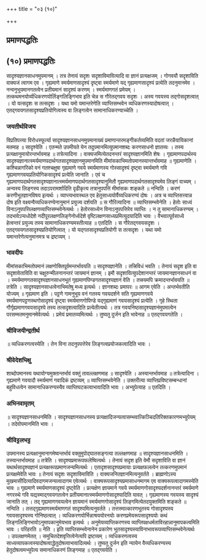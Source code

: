 +++
title = "०३ (१०)"

+++


## प्रमाणपद्धतिः

## (१०) **प्रमाणपद्धतिः**

सादृश्यज्ञानसाधनमुपमानम् । तत्र तेनायं सदृशः सदृशाविमावित्यादि वा ज्ञानं प्रत्यक्षजम् । गोगवयौ सदृशाविति वाक्यजं त्वागम एव । गृह्यमाणे स्मर्यमाणसादृश्यं दृष्ट्वा स्मर्यमाणे यद् गृह्यमाणसादृश्यं प्रत्येति तदनुमानमेव । नन्वनुभूयमानगतत्वेन प्रतीयमानं सादृश्यं करणम् । स्मर्यमाणगतं प्रमेयम् । तत्कथमनयोर्व्यधिकरणयोर्लिङ्गलिङ्गिभाव इति चेन्न स गौरेतद्गवय सदृशः । अस्य गवयस्य तद्गोसदृशत्वात् । यो यत्सदृशः स तत्सदृशः । यथा यमो यमान्तरेणेति व्याप्तिसम्भवेन व्यधिकरणस्यादोषत्वात् । एतद्गवयगतसादृश्यप्रतियोगित्वस्य वा लिङ्गत्वेन सामानाधिकरण्याच्चेति ।

### **जयतीर्थविजय**

विप्रतिपत्त्या विरोधस्फूर्त्या सादृश्यज्ञानसाधनमुपमानाख्यं प्रमाणान्तरमङ्गीकर्तव्यमिति वदतां जरन्नैयायिकानां मतमाह ॥ सादृश्येति । एतन्मते उपमीयते येन तदुपमानमित्युपमानशब्दः करणसाधनो ज्ञातव्यः । तस्य प्रत्यक्षानुमायोरन्तर्भावमाह ॥ तत्रेत्यादिना । वाक्यजमित्येतदनन्तरं सादृश्यज्ञानमिति शेषः । गृह्यमाणपदार्थस्य सादृश्यज्ञानात्स्मर्यमाणपदार्थगतसादृश्यज्ञानमुपमानमिति मीमांसकाभिमतोपमानस्यान्तर्भावमाह ॥ गृह्यमाणेति । कश्चिन्नागरिको वनं गतश्चक्षुषा गृह्यमाणे गवये स्मर्यमाणस्य गोस्सादृश्यं दृष्ट्वा स्मर्यमाणे गवि गृह्यमाणगवयप्रतियोगिकसादृश्यं प्रत्येति जानाति । एवं च गृह्यमाणपदार्थगतसादृश्यज्ञानात्स्मर्यमाणपदार्थगतसादृश्यानुमितौ गृह्यमाणपदार्थगतसादृश्यमेव लिङ्गं वाच्यम् । अन्यस्य लिङ्गस्य तदाऽपरामर्शादिति दृढीकृत्य तत्रानुपपत्तिं मीमांसकः शङ्कते ॥ नन्विति । करणं करणीभूतज्ञानविषय इत्यर्थः । व्याप्त्यभावस्थल एव हेतुसाध्ययोर्वैय्यधिकरण्यं दोषः । अत्र च व्याप्तिसत्त्वान्न दोष इति वक्ष्यन्वैय्यधिकरण्येनानुमानं प्रयुज्य दर्शयति ॥ स गौरित्यादिना ॥ व्याप्तिसम्भवेनेति । हेतोः साध्यं विनाऽनुपपत्तिलक्षणव्याप्तिसम्भवेनेत्यर्थः । हेतोरसाध्येन विनाऽनुपपत्तिरेव व्याप्तिः । न तु सामानाधिकरण्यम् । तदभावेऽप्यधोदेशे नदीपूरलक्षणलिङ्गेनोर्ध्वदेशे वृष्टिलक्षणसाध्यप्रमित्युदयादिति भावः । वैभवात्पूर्वसाध्ये हेत्वन्तरं प्रयुज्य तस्य सामानाधिकरण्यमस्तीत्याह ॥ एतदिति । स गौरेतद्गवयसदृशः । एतद्गवयगतसादृश्यप्रतियोगित्वात् । यो यद्गतसादृश्यप्रतियोगी स तत्सदृशः । यथा यमो यमान्तरेणेत्यनुमानमत्र च द्रष्टव्यम् ।

### **भावदीपः**

मीमांसकाभिमतोपमानं लक्षणोक्तिपूर्वमन्तर्भावयति ॥ सादृश्यज्ञानेति । तत्त्रिविधं भवति । तेनायं सदृश इति वा सदृशावेताविति वा चक्षुरुन्मीलनानन्तरं जायमानं ज्ञानम् । इमौ सदृशावित्युपदेशानन्तरं जायमानज्ञानसाधनं वा । स्मर्यमाणगतसादृश्यज्ञानसाधनभूतं गृह्यमाणपिण्डगतसादृश्यज्ञानं वेति । तत्त्रयमपि क्रमादन्तर्भावयति ॥ तत्रेति । सादृश्यज्ञानसाधत्वेनाभिमतेषु मध्य इत्यर्थः । ज्ञानशब्दः प्रमापरः ॥ आगम एवेति । अन्तर्भवतीति योज्यम् ॥ गृह्यमाण इति । पट्टणे गामनुभूय वनं गतस्य गवयदर्शने सति गृह्यमाणगवये स्मर्यमाणपट्टणस्थगोसादृश्यं दृष्ट्वा स्मर्यमाणगोपिण्डे यद्गृह्यमाणं गवयसादृश्यं प्रत्येति । गृहे स्थिता गौर्गृह्यमाणगवयसादृश्ये तस्य तत्सदृशत्वादिति प्रत्येतीत्यर्थः । तत्र गवयनिष्ठसादृश्यज्ञानंमुपमात्वेन परसम्मतमनुमानमेवेत्यर्थः । प्रमेयं प्रमातव्यमित्यर्थः । तुष्यतु दुर्जन इति भावेनाह ॥ एतद्गवयगतेति ।

### **श्रीविजयीन्द्रतीर्थ**

॥ व्यधिकरणत्वस्येति । तेन विना तदनुपपत्तेरेव लिङ्गत्वप्रयोजकत्वादिति भावः ।

### **श्रीवेदेशभिक्षु**

शाब्दोपमानस्य यथायोग्यमुक्तान्तर्भावं वक्तुं तावल्लक्षणमाह ॥ सादृश्येति । अस्यान्तर्भावमाह ॥ तत्रेत्यादिना । गृह्यमाणे गवयादौ स्मर्यमाणं गवादिकं द्रष्टव्यम् ॥ व्याप्तिसम्भवेनेति । उक्तरीत्या व्याप्तिप्रविष्टसम्बन्धानां बहुविधत्वेन सामानाधिकरण्यस्यैव व्याप्तिघटकत्वाभावादिति भावः । अभ्युपेत्याह ॥ एतदिति ।

### **अभिनवामृतम्**

॥ सादृश्यज्ञानसाधनमिति । सादृश्यज्ञानसाधनस्य प्रत्यक्षादिजन्यत्वासम्भवात्किञ्चिदतिरिक्तकारणमभ्युपेयम् । तदेवोपमानमिति भावः ।

### **श्रीविट्टलभट्ट**

उपमानस्य प्रत्यक्षानुमानागमेष्वन्तर्भावं वक्तुमुपोद्घातसङ्गत्या तल्लक्षणमाह ॥ सादृश्यज्ञानसाधनमिति । तस्यान्तर्भावमाह ॥ तत्रेति । सादृश्यप्रमारूपफलेष्वित्यर्थः । तेनायं सदृश इति वेमौ सदृशाविति वा ज्ञानं यथार्थसादृश्यज्ञानं प्रत्यक्षरूपप्रमाणजन्यमित्यर्थः । एतादृशसादृश्यप्रमायाः प्रत्यक्षफलत्वेन तत्करणमुपमानं प्रत्यक्षमेवेति भावः ॥ तेनायं सदृशः सदृशाविमाविति । वाक्यजनितज्ञानमित्यनुवर्तते । ब्राह्मणोऽस्य मुखमासीदित्यादिवदागमजन्यत्वादागम एवेत्यर्थः । वाक्यरूपसादृश्यप्रमासाधनमागम एव वाक्यरूपत्वादागमस्येति भावः ॥ गृह्यमाणे स्मर्यमाणसादृश्यं दृष्ट्वेति । प्रत्यक्षेण ज्ञायमाने गवये स्मर्यमाणगोसादृश्यदर्शनानन्तरं स्मर्यमाणे नगरस्थे गवि यद्यस्माद्गवयगतत्वेन प्रतीयमानात्स्मर्यमाणगोसादृश्यादिति यावत् । गृह्यमाणस्य गवयस्य सादृश्यं जानाति तत् । तद् गृह्यमाणगवयत्वेन ज्ञायमानं स्मर्यमाणगोसादृश्यं लिङ्गमित्येतदयुक्तमिति शङ्कते ॥ नन्विति । तत्तद्गृह्यमाणस्मर्यमाणगतं सादृश्यमित्यनुवर्तते । तत्तस्मात्कारणभूतस्य गोसादृश्यस्य गवयसादृश्यस्य गोनिष्ठत्वात् । व्यधिकरणयोर्भिन्नाश्रययोरनयोः करणप्रमेयरूपसादृश्ययोः कथं लिङ्गलिङ्गिभावोऽनुमापकानुमेयभाव इत्यर्थः । अनुमेयव्याप्तिकरणस्य व्याप्तिपक्षधर्मताविरहान्नानुमापकत्वमिति भावः । परिहरति ॥ नेति । इति व्याप्तिसम्भवेनानेन प्रकारेण भूतसादृश्यस्याविनाभावरूपव्याप्तिसम्भवेनेत्यर्थः । उपलक्षणमेतत् । समुचितदेशवृत्तित्वेनेत्यपि द्रष्टव्यम् । व्यधिकरणत्वस्य साध्यव्यापकत्वस्यादोषत्वाद्धेतुदोषत्वाभावादित्यर्थः । तुष्यतु दुर्जन इति न्यायेन वैय्यधिकरण्यस्य हेतुदोषत्वमभ्युपेत्य समानाधिकरणं लिङ्गमाह ॥ एतद्गवयेति ।

